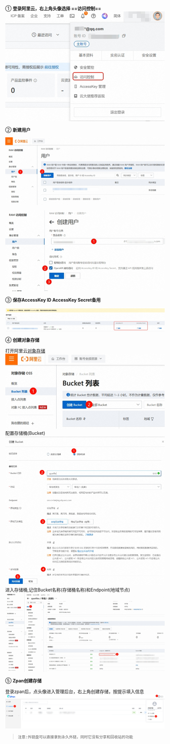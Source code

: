 





① **登录阿里云，右上角头像选择 ==访问控制==**
![005](./static/images/set-storage/005.jpg)

② **新建用户**


![006](./static/images/set-storage/006.jpg)

![007](./static/images/set-storage/007.jpg)

③ **保存AccessKey ID AccessKey Secret备用**

![008](./static/images/set-storage/008.jpg)

④ **创建对象存储**

打开阿里云[对象存储](https://oss.console.aliyun.com/)
![009](./static/images/set-storage/009.jpg)
配置存储桶(Bucket)
![010](./static/images/set-storage/010.jpg)
进入存储桶,记住Bucket名称(存储桶名称)和Endpoint(地域节点)
![011](./static/images/set-storage/011.jpg)

⑤ **Zpan创建存储**

登录zpan后，点头像进入管理后台，右上角创建存储，按提示填入信息
![012](./static/images/set-storage/012.jpg)
> `注意:外链盘可以直接拿到永久外链，同时它没有分享和回收站的功能`


